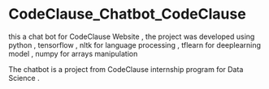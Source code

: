 # CodeClause_Chatbot_CodeClause
this a chat bot for CodeClause Website , 
the project was developed using python ,
tensorflow , 
nltk for language processing , 
tflearn for deeplearning model ,
numpy for arrays manipulation 

The chatbot is a project from CodeClause internship program for Data Science .
